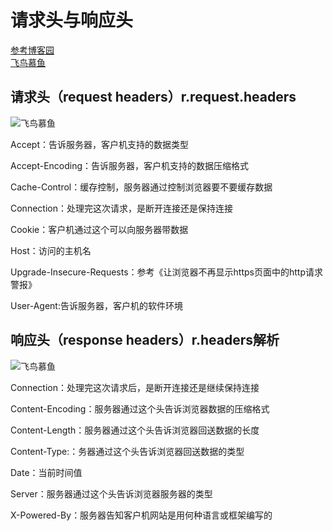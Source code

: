 # 请求头与响应头

[参考博客园](https://www.cnblogs.com/fighter007/p/8445435.html)  
[飞鸟慕鱼](https://www.feiniaomy.com/post/331.html)

## 请求头（request headers）r.request.headers

![飞鸟慕鱼](https://www.feiniaomy.com/zb_users/upload/2019/05/201905301559226090204287.png)  

Accept：告诉服务器，客户机支持的数据类型

Accept-Encoding：告诉服务器，客户机支持的数据压缩格式

Cache-Control：缓存控制，服务器通过控制浏览器要不要缓存数据

Connection：处理完这次请求，是断开连接还是保持连接

Cookie：客户机通过这个可以向服务器带数据

Host：访问的主机名

Upgrade-Insecure-Requests：参考《让浏览器不再显示https页面中的http请求警报》

User-Agent:告诉服务器，客户机的软件环境






## 响应头（response headers）r.headers解析

![飞鸟慕鱼](https://www.feiniaomy.com/zb_users/upload/2019/05/201905301559226227379589.png)  


Connection：处理完这次请求后，是断开连接还是继续保持连接

Content-Encoding：服务器通过这个头告诉浏览器数据的压缩格式

Content-Length：服务器通过这个头告诉浏览器回送数据的长度

Content-Type:：务器通过这个头告诉浏览器回送数据的类型

Date：当前时间值

Server：服务器通过这个头告诉浏览器服务器的类型

X-Powered-By：服务器告知客户机网站是用何种语言或框架编写的